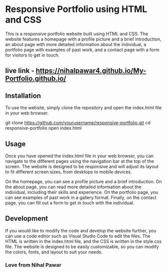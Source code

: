 # Responsive Portfolio using HTML and CSS
   
   
 
This is a responsive portfolio website built using HTML and CSS. The website features a homepage with a profile picture and a brief introduction, an about page with more detailed information about the individual,
a portfolio page with examples of past work, and a contact page with a form for visitors to get in touch.

## live link - https://nihalpawar4.github.io/My-Portfolio.github.io/

## Installation

To use the website, simply clone the repository and open the index.html file in your web browser.

git clone https://github.com/yourusername/responsive-portfolio.git
cd responsive-portfolio
open index.html

## Usage

Once you have opened the index.html file in your web browser, you can navigate to the different pages using the navigation bar at the top of the screen.
The website is designed to be responsive and will adjust its layout to fit different screen sizes, from desktops to mobile devices.

On the homepage, you can see a profile picture and a brief introduction. On the about page, you can read more detailed information about the individual, 
including their skills and experience. On the portfolio page, you can see examples of past work in a gallery format.
Finally, on the contact page, you can fill out a form to get in touch with the individual.

## Development

If you would like to modify the code and develop the website further, you can use a code editor such as Visual Studio Code to edit the files.
The HTML is written in the index.html file, and the CSS is written in the style.css file. 
The website is designed to be easily customizable, so you can modify the colors, fonts, and layout to suit your needs.

### Love from Nihal Pawar

